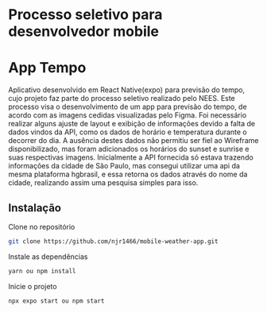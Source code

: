 # Processo seletivo para desenvolvedor mobile

# App Tempo

Aplicativo desenvolvido em React Native(expo) para previsão do tempo, cujo projeto faz parte do processo seletivo realizado pelo NEES. Este processo visa o desenvolvimento de um app para previsão do tempo, de acordo com as imagens cedidas visualizadas pelo Figma. Foi necessário realizar alguns ajuste de layout e exibição de informações devido a falta de dados vindos da API, como os dados de horário e temperatura durante o decorrer do dia. A ausência destes dados não permitiu ser fiel ao Wireframe disponibilizado, mas foram adicionados os horários do sunset e sunrise e suas respectivas imagens. Inicialmente a API fornecida só estava trazendo informações da cidade de São Paulo, mas consegui utilizar uma api da mesma plataforma hgbrasil, e essa retorna os dados através do nome da cidade, realizando assim uma pesquisa simples para isso.

## Instalação

Clone no repositório

```bash
git clone https://github.com/njr1466/mobile-weather-app.git
```
Instale as dependências

```bash
yarn ou npm install
```
Inicie o projeto

```bash
npx expo start ou npm start
```

